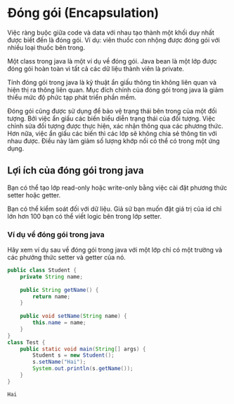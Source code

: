 # Đóng gói (Encapsulation)
Việc ràng buộc giữa code và data với nhau tạo thành một khối duy nhất được biết đến là đóng gói. Ví dụ: viên thuốc con nhộng được đóng gói với nhiều loại thuốc bên trong.

Một class trong java là một ví dụ về đóng gói. Java bean là một lớp được đóng gói hoàn toàn vì tất cả các dữ liệu thành viên là private.

Tính đóng gói trong java là kỹ thuật ẩn giấu thông tin không liên quan và hiện thị ra thông liên quan. Mục đích chính của đóng gói trong java là giảm thiểu mức độ phức tạp phát triển phần mềm.

Đóng gói cũng được sử dụng để bảo vệ trạng thái bên trong của một đối tượng. Bởi việc ẩn giấu các biến biểu diễn trạng thái của đối tượng. Việc chỉnh sửa đối tượng được thực hiện, xác nhận thông qua các phương thức. Hơn nữa, việc ẩn giấu các biến thì các lớp sẽ không chia sẻ thông tin với nhau được. Điều này làm giảm số lượng khớp nối có thể có trong một ứng dụng.

## Lợi ích của đóng gói trong java
Bạn có thể tạo lớp read-only hoặc write-only bằng việc cài đặt phương thức setter hoặc getter.

Bạn có thể kiểm soát đối với dữ liệu. Giả sử bạn muốn đặt giá trị của id chỉ lớn hơn 100 bạn có thể viết logic bên trong lớp setter.

### Ví dụ về đóng gói trong java
Hãy xem ví dụ sau về đóng gói trong java với một lớp chỉ có một trường và các phướng thức setter và getter của nó.

```java
public class Student {
    private String name;
 
    public String getName() {
        return name;
    }
 
    public void setName(String name) {
        this.name = name;
    }
}
class Test {
    public static void main(String[] args) {
        Student s = new Student();
        s.setName("Hai");
        System.out.println(s.getName());
    }
}
```
```
Hai
```